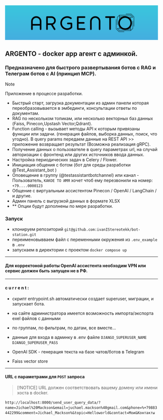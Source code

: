 
![ - a  r  g  e  n  t  o - ](images/argento.png)

## ARGENTO - docker app агент с админкой. 
### Предназначено для быстрого развертывания ботов с RAG и Телеграм ботов c AI (принцип MCP).
> [!NOTE]
> Приложение в процессе разработки.

- Быстрый старт, загрузка документации из админ панели которая переобразовывается в эмбединги, консультации ответы по документам.
- RAG по нескольком топикам, или несколько векторных баз данных (Faiss, Pinecon,Upstash Vector,Qdrant). 
- Function calling - вызывает методы API к которым привязаны функции или задачи. (генерация файлов, выборка данных, поиск, что угодно).
    В query params передаем данные на REST API >> приложение возвращает результат (Возможна реализация gRPC).
- Получение данных о пользователе в query параметрах url, на случай авторизации с фронтенд или других источников ввода данных.
- Настройка периодических задач в Celery / Flower.
- Инициация общения с ботом (бот для среды разработки @Test_Assistant_bot )
- Оповещение в группу (@testassistantbotchannel) или канал - Пользователь, `КАКОЕ ТО ИМЯ` хочет чтоб ему перезвонили на номер: `+79....0000123`
- Общение с виртуальным ассистентом Pinecon / OpenAI / LangChain / и другие.
- Админ панель с выгрузкой данных в формате XLSX
- ** Опции будут дополнены по мере разработки.


### Запуск

- клонируем репозиторий `git@github.com:ivanIStereotekk/bot-station.git`
- переименовывваем файл с переменными окружения из ` .env_example ` в ` .env `
- запускаем в директории с проектом ` docker compose up `

---
#### Для корректоной работы OpenAI ассистента необходим VPN или сервис должен быть запущен не в РФ.
---

####  c u r r e n t :

- скрипт entrypoint.sh автоматически создает superuser, миграции, и запускает бота.

- на сайте администратора имеется возможность импорта/экспорта exel файлов с данными  

- по группам, по фильтрам, по датам, все вместе...

- данные для входа в админку в .env файле `DJANGO_SUPERUSER_NAME` `DJANGO_SUPERUSER_PASS`

- OpenAI SDK - генерация текста на базе чатов/ботов в Telegram

- Faiss vector store


---



#### URL с параметрами для `POST` запроса

> [!NOTICE]
> URL должен соответствовать вашему домену или имени хоста в docker.

 ```http://localhost:8000/send_user_query_data/?name=Jichael%20Mackson&email=juchael.mackson%40gmail.com&phone=%+79883442299&comment=Jichael_Mackson%&topic=Helloworld&contact=Мои&Контакты```





